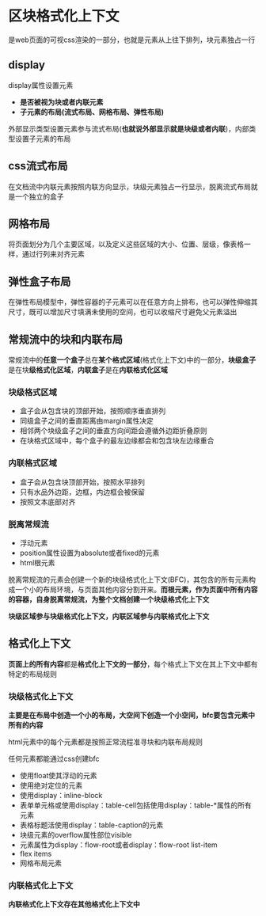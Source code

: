 # 区块格式化上下文

是web页面的可视css渲染的一部分，也就是元素从上往下排列，块元素独占一行

## display

display属性设置元素

- **是否被视为块或者内联元素**
- **子元素的布局(流式布局、网格布局、弹性布局)**

外部显示类型设置元素参与流式布局(**也就说外部显示就是块级或者内联**)，内部类型设置子元素的布局

## css流式布局

在文档流中内联元素按照内联方向显示，块级元素独占一行显示，脱离流式布局就是一个独立的盒子

## 网格布局

将页面划分为几个主要区域，以及定义这些区域的大小、位置、层级，像表格一样，通过行列来对齐元素

## 弹性盒子布局

在弹性布局模型中，弹性容器的子元素可以在任意方向上排布，也可以弹性伸缩其尺寸，既可以增加尺寸填满未使用的空间，也可以收缩尺寸避免父元素溢出

## 常规流中的块和内联布局

常规流中的**任意一个盒子**总在**某个格式区域**(格式化上下文)中的一部分，**块级盒子**是在块**级格式化区域**，**内联盒子**是在**内联格式化区域**

### 块级格式区域

- 盒子会从包含块的顶部开始，按照顺序垂直排列
- 同级盒子之间的垂直距离由margin属性决定
- 相邻两个块级盒子之间的垂直方向间距会遵循外边距折叠原则
- 在块格式区域中，每个盒子的最左边缘都会和包含块左边缘重合

### 内联格式区域

- 盒子会从包含块顶部开始，按照水平排列
- 只有水品外边距，边框，内边框会被保留
- 按照文本底部对齐

### 脱离常规流

- 浮动元素
- position属性设置为absolute或者fixed的元素
- html根元素

脱离常规流的元素会创建一个新的块级格式化上下文(BFC)，其包含的所有元素构成一个小的布局环境，与页面其他内容分割开来。**而根元素，作为页面中所有内容的容器，自身脱离常规流，为整个文档创建一个块级格式化上下文**

**块级区域参与块级格式化上下文，内联区域参与内联格式化上下文**

## 格式化上下文

**页面上的所有内容**都是**格式化上下文的一部分**，每个格式上下文在其上下文中都有特定的布局规则

### 块级格式化上下文

**主要是在布局中创造一个小的布局，大空间下创造一个小空间，bfc要包含元素中所有的内容**

html元素中的每个元素都是按照正常流程准寻块和内联布局规则

任何元素都能通过css创建bfc

- 使用float使其浮动的元素
- 使用绝对定位的元素
- 使用display：inline-block
- 表单单元格或使用display：table-cell包括使用display：table-*属性的所有元素
- 表格标题活使用display：table-caption的元素
- 块级元素的overflow属性部位visible
- 元素属性为display：flow-root或者display：flow-root list-item
- flex items
- 网格布局元素

### 内联格式化上下文

**内联格式化上下文存在其他格式化上下文中**